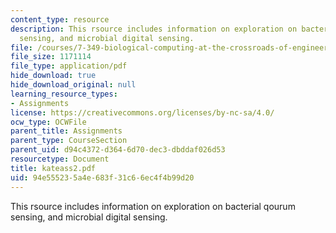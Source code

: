 ```yaml
---
content_type: resource
description: This rsource includes information on exploration on bacterial qourum
  sensing, and microbial digital sensing.
file: /courses/7-349-biological-computing-at-the-crossroads-of-engineering-and-science-spring-2005/94e555235a4e683f31c66ec4f4b99d20_kateass2.pdf
file_size: 1171114
file_type: application/pdf
hide_download: true
hide_download_original: null
learning_resource_types:
- Assignments
license: https://creativecommons.org/licenses/by-nc-sa/4.0/
ocw_type: OCWFile
parent_title: Assignments
parent_type: CourseSection
parent_uid: d94c4372-d364-6d70-dec3-dbddaf026d53
resourcetype: Document
title: kateass2.pdf
uid: 94e55523-5a4e-683f-31c6-6ec4f4b99d20
---
```

This rsource includes information on exploration on bacterial qourum sensing, and microbial digital sensing.